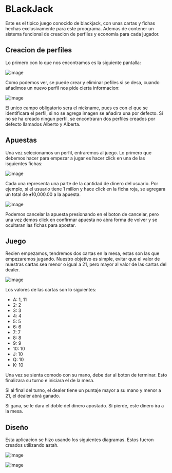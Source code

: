 # BLackJack
Este es el tipico juego conocido de blackjack, con unas cartas y fichas hechas exclusivamente para este proograma. Ademas de contener un sistema funcional de creacion de 
perfiles y economia para cada jugador.

## Creacion de perfiles

Lo primero con lo que nos encontramos es la siguiente pantalla:

![image](https://user-images.githubusercontent.com/98189066/184795312-e1b238bc-d332-4375-9d86-a8047a709122.png)

Como podemos ver, se puede crear y eliminar pefiles si se desa, cuando añadimos un nuevo perfil nos pide cierta informacion:

![image](https://user-images.githubusercontent.com/98189066/184795396-fbe6bc89-a172-4947-b407-a8c85d8d378f.png)

El unico campo obligatorio sera el nickname, pues es con el que se identificara el perfil, si no se agrega imagen se añadira una por defecto. Si no se ha creado ningun 
perfil, se encontraran dos perfiles creados por defecto llamados Alberto y Alberta.

## Apuestas

Una vez selecionamos un perfil, entraremos al juego. Lo primero que debemos hacer para empezar a jugar es hacer click en una de las isguientes fichas:

![image](https://user-images.githubusercontent.com/98189066/184795662-562fb212-40c2-4f09-8e9b-55b0c3966654.png)

Cada una representa una parte de la cantidad de dinero del usuario. Por ejemplo, si el usuario tiene 1 millon y hace click en la ficha roja, se agregara un total de
♠10,000.00 a la apuesta.

![image](https://user-images.githubusercontent.com/98189066/184795918-de2b1927-3c50-4373-8cc8-f38dceeb40bf.png)

Podemos cancelar la apuesta presionando en el boton de cancelar, pero una vez demos click en confirmar apuesta no abra forma de volver y se ocultaran las fichas para
apostar.

## Juego
Recien empezamos, tendremos dos cartas en la mesa, estas son las que empezaremos jugando. Nuestro objetivo es simple, evitar que el valor de nuestras cartas sea menor o 
igual a 21, pero mayor al valor de las cartas del dealer.

![image](https://user-images.githubusercontent.com/98189066/184796233-01a8ac6a-ebea-4070-848d-1a722a00c690.png)

Los valores de las cartas son lo siguientes:
- A: 1, 11
- 2: 2
- 3: 3
- 4: 4
- 5: 5
- 6: 6
- 7: 7
- 8: 8
- 9: 9
- 10: 10
- J: 10
- Q: 10
- K: 10

Una vez se sienta comodo con su mano, debe dar al boton de terminar. Esto finalizara su turno e iniciara el de la mesa.

Si al final del turno, el dealer tiene un puntaje mayor a su mano y menor a 21, el dealer abrá ganado.

Si gana, se le dara el doble del dinero apostado. Si pierde, este dinero ira a la mesa.

## Diseño

Esta aplicacion se hizo usando los siguientes diagramas. Estos fueron creados utilizando astah.

![image](https://user-images.githubusercontent.com/98189066/184796733-cc2e935e-77a6-4e55-8c8a-4dfe4ddc3990.png)

![image](https://user-images.githubusercontent.com/98189066/184796741-72f28a47-2bf3-410b-a5a0-ce20af4d13c9.png)
